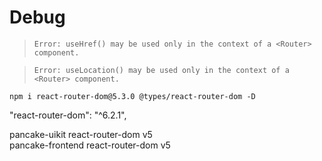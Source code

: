 # Debug

> `Error: useHref() may be used only in the context of a <Router> component.`

> `Error: useLocation() may be used only in the context of a <Router> component.`

`npm i react-router-dom@5.3.0 @types/react-router-dom -D`  

 "react-router-dom": "^6.2.1",

 pancake-uikit react-router-dom v5  
 pancake-frontend react-router-dom v5 
 